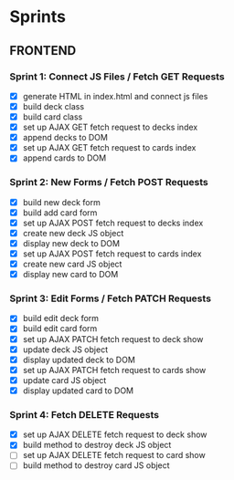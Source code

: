 # Sprints

## FRONTEND

### Sprint 1: Connect JS Files / Fetch GET Requests
- [x] generate HTML in index.html and connect js files
- [x] build deck class
- [x] build card class
- [x] set up AJAX GET fetch request to decks index
- [x] append decks to DOM
- [x] set up AJAX GET fetch request to cards index
- [x] append cards to DOM

### Sprint 2: New Forms / Fetch POST Requests
- [x] build new deck form
- [x] build add card form
- [x] set up AJAX POST fetch request to decks index
- [x] create new deck JS object
- [x] display new deck to DOM
- [x] set up AJAX POST fetch request to cards index
- [x] create new card JS object
- [x] display new card to DOM

### Sprint 3: Edit Forms / Fetch PATCH Requests
- [x] build edit deck form
- [x] build edit card form
- [x] set up AJAX PATCH fetch request to deck show
- [x] update deck JS object
- [x] display updated deck to DOM
- [x] set up AJAX PATCH fetch request to cards show
- [x] update card JS object
- [x] display updated card to DOM

### Sprint 4: Fetch DELETE Requests
- [x] set up AJAX DELETE fetch request to deck show
- [x] build method to destroy deck JS object
- [ ] set up AJAX DELETE fetch request to card show
- [ ] build method to destroy card JS object
